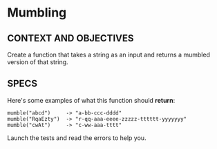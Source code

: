 # Mumbling


## CONTEXT AND OBJECTIVES

Create a function that takes a string as an input and returns a mumbled version of that string.

## SPECS

Here's some examples of what this function should **return**:

```
mumble("abcd")     -> "a-bb-ccc-dddd"
mumble("RqaEzty")  -> "r-qq-aaa-eeee-zzzzz-tttttt-yyyyyyy"
mumble("cwAt")     -> "c-ww-aaa-tttt"
```

Launch the tests and read the errors to help you.
